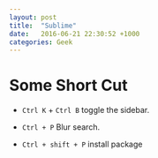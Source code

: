 ```yaml
---
layout: post
title:  "Sublime"
date:   2016-06-21 22:30:52 +1000
categories: Geek
---
```

Some Short Cut
==============
- `Ctrl K` + `Ctrl B` toggle the sidebar.

- `Ctrl + P` Blur search.

- `Ctrl + shift + P` install package